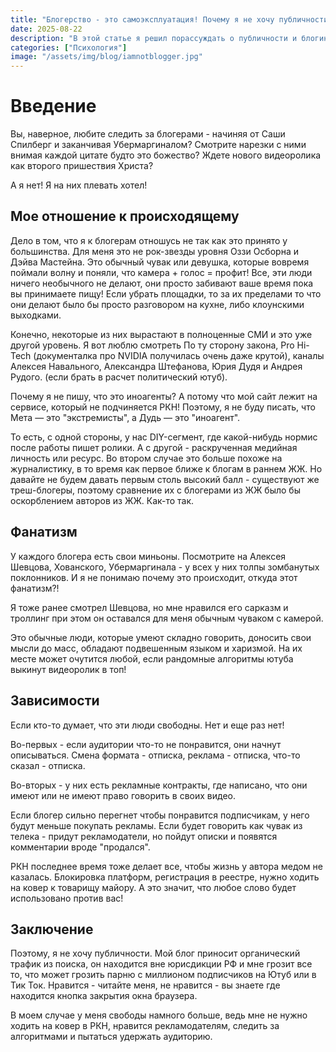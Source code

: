 ```yaml
---
title: "Блогерство - это самоэксплуатация! Почему я не хочу публичности"
date: 2025-08-22
description: "В этой статье я решил порассуждать о публичности и блогинге."
categories: ["Психология"]  
image: "/assets/img/blog/iamnotblogger.jpg"
---
```


# Введение

Вы, наверное, любите следить за блогерами - начиняя от Саши Спилберг и заканчивая Убермаргиналом? Смотрите нарезки с ними внимая каждой цитате будто это божество? Ждете нового видеоролика как второго пришествия Христа?

А я нет! Я на них плевать хотел!

## Мое отношение к происходящему

Дело в том, что я к блогерам отношусь не так как это принято у большинства. Для меня это не рок-звезды уровня Оззи Осборна и Дэйва Мастейна. Это обычный чувак или девушка, которые вовремя поймали волну и поняли, что камера + голос = профит! Все, эти люди ничего необычного не делают, они просто забивают ваше время пока вы принимаете пищу! Если убрать площадки, то за их пределами то что они делают было бы просто разговором на кухне, либо клоунскими выходками.

Конечно, некоторые из них вырастают в полноценные СМИ и это уже другой уровень. Я вот люблю смотреть По ту сторону закона, Pro Hi-Tech (документалка про NVIDIA получилась очень даже крутой), каналы Алексея Навального, Александра Штефанова, Юрия Дудя и Андрея Рудого. (если брать в расчет политический ютуб).

Почему я не пишу, что это иноагенты? А потому что мой сайт лежит на сервисе, который не подчиняется РКН! Поэтому, я не буду писать, что Мета — это "экстремисты", а Дудь — это "иноагент".

То есть, с одной стороны, у нас DIY-сегмент, где какой-нибудь нормис после работы пишет ролики. А с другой - раскрученная медийная личность или ресурс. Во втором случае это больше похоже на журналистику, в то время как первое ближе к блогам в раннем ЖЖ. Но давайте не будем давать первым столь высокий балл - существуют же треш-блогеры, поэтому сравнение их с блогерами из ЖЖ было бы оскорблением авторов из ЖЖ. Как-то так.

## Фанатизм

У каждого блогера есть свои миньоны. Посмотрите на Алексея Шевцова, Хованского, Убермаргинала - у всех у них толпы зомбанутых поклонников. И я не понимаю почему это происходит, откуда этот фанатизм?!

Я тоже ранее смотрел Шевцова, но мне нравился его сарказм и троллинг при этом он оставался для меня обычным чуваком с камерой.

Это обычные люди, которые умеют складно говорить, доносить свои мысли до масс, обладают подвешенным языком и харизмой. На их месте может очутится любой, если рандомные алгоритмы ютуба выкинут видеоролик в топ!

## Зависимости

Если кто-то думает, что эти люди свободны. Нет и еще раз нет!

Во-первых - если аудитории что-то не понравится, они начнут описываться. Смена формата - отписка, реклама - отписка, что-то сказал - отписка.

Во-вторых - у них есть рекламные контракты, где написано, что они имеют или не имеют право говорить в своих видео.

Если блогер сильно перегнет чтобы понравится подписчикам, у него будут меньше покупать рекламы. Если будет говорить как чувак из телека - придут рекламодатели, но пойдут описки и появятся комментарии вроде "продался".

РКН последнее время тоже делает все, чтобы жизнь у автора медом не казалась. Блокировка платформ, регистрация в реестре, нужно ходить на ковер к товарищу майору. А это значит, что любое слово будет использовано против вас!

## Заключение

Поэтому, я не хочу публичности. Мой блог приносит органический трафик из поиска, он находится вне юрисдикции РФ и мне грозит все то, что может грозить парню с миллионом подписчиков на Ютуб или в Тик Ток. Нравится - читайте меня, не нравится - вы знаете где находится кнопка закрытия окна браузера.

В моем случае у меня свободы намного больше, ведь мне не нужно ходить на ковер в РКН, нравится рекламодателям, следить за алгоритмами и пытаться удержать аудиторию.
